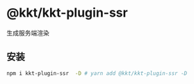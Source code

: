 # @kkt/kkt-plugin-ssr

生成服务端渲染

## 安装

```bash
npm i kkt-plugin-ssr  -D # yarn add @kkt/kkt-plugin-ssr -D
```

